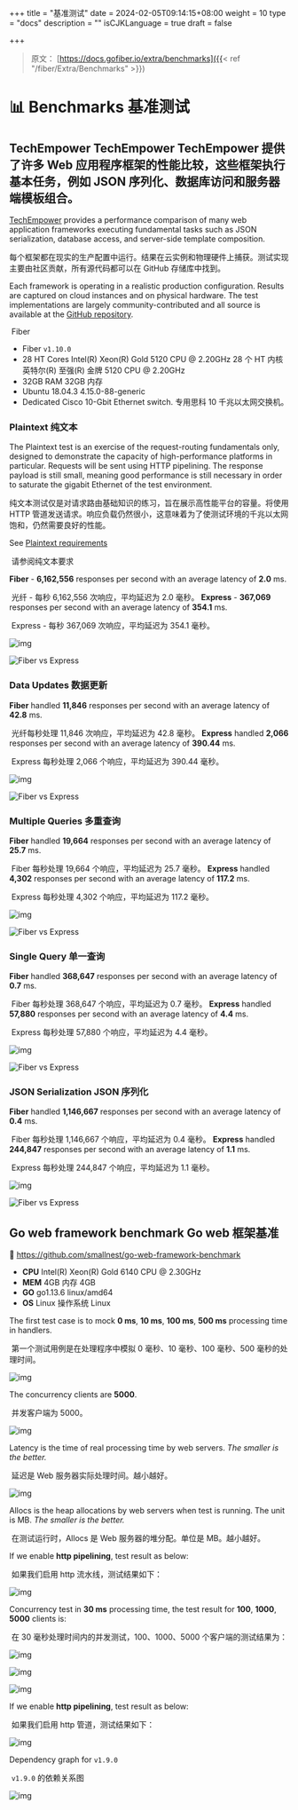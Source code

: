 +++
title = "基准测试"
date = 2024-02-05T09:14:15+08:00
weight = 10
type = "docs"
description = ""
isCJKLanguage = true
draft = false

+++

> 原文： [https://docs.gofiber.io/extra/benchmarks]({{< ref "/fiber/Extra/Benchmarks" >}})

# 📊 Benchmarks  基准测试

## TechEmpower TechEmpower TechEmpower 提供了许多 Web 应用程序框架的性能比较，这些框架执行基本任务，例如 JSON 序列化、数据库访问和服务器端模板组合。

[TechEmpower](https://www.techempower.com/benchmarks/#section=data-r19&hw=ph&test=composite) provides a performance comparison of many web application frameworks executing fundamental tasks such as JSON serialization, database access, and server-side template composition.

​	每个框架都在现实的生产配置中运行。结果在云实例和物理硬件上捕获。测试实现主要由社区贡献，所有源代码都可以在 GitHub 存储库中找到。

Each framework is operating in a realistic production configuration. Results are captured on cloud instances and on physical hardware. The test implementations are largely community-contributed and all source is available at the [GitHub repository](https://github.com/TechEmpower/FrameworkBenchmarks).

​	Fiber

- Fiber `v1.10.0`
- 28 HT Cores Intel(R) Xeon(R) Gold 5120 CPU @ 2.20GHz
  28 个 HT 内核英特尔(R) 至强(R) 金牌 5120 CPU @ 2.20GHz
- 32GB RAM
  32GB 内存
- Ubuntu 18.04.3 4.15.0-88-generic
- Dedicated Cisco 10-Gbit Ethernet switch.
  专用思科 10 千兆以太网交换机。

### Plaintext 纯文本 

The Plaintext test is an exercise of the request-routing fundamentals only, designed to demonstrate the capacity of high-performance platforms in particular. Requests will be sent using HTTP pipelining. The response payload is still small, meaning good performance is still necessary in order to saturate the gigabit Ethernet of the test environment.

​	纯文本测试仅是对请求路由基础知识的练习，旨在展示高性能平台的容量。将使用 HTTP 管道发送请求。响应负载仍然很小，这意味着为了使测试环境的千兆以太网饱和，仍然需要良好的性能。

See [Plaintext requirements](https://github.com/TechEmpower/FrameworkBenchmarks/wiki/Project-Information-Framework-Tests-Overview#single-database-query)

​	请参阅纯文本要求

**Fiber** - **6,162,556** responses per second with an average latency of **2.0** ms.

​	光纤 - 每秒 6,162,556 次响应，平均延迟为 2.0 毫秒。
**Express** - **367,069** responses per second with an average latency of **354.1** ms.

​	Express - 每秒 367,069 次响应，平均延迟为 354.1 毫秒。

![img](./Benchmarks_img/plaintext-e25d187f782d18fdd35b84e3d7c625eb.png)

![Fiber vs Express](./Benchmarks_img/plaintext_express-ef6522843412bb5b14b3c6b6a4f032de.png)

### Data Updates 数据更新 

**Fiber** handled **11,846** responses per second with an average latency of **42.8** ms.

​	光纤每秒处理 11,846 次响应，平均延迟为 42.8 毫秒。
**Express** handled **2,066** responses per second with an average latency of **390.44** ms.

​	Express 每秒处理 2,066 个响应，平均延迟为 390.44 毫秒。

![img](./Benchmarks_img/data_updates-3be85c418d6971091854c5086af9ed10.png)

![Fiber vs Express](./Benchmarks_img/data_updates_express-2f55d1b0975ec391d29d823b48faf617.png)

### Multiple Queries 多重查询 

**Fiber** handled **19,664** responses per second with an average latency of **25.7** ms.

​	Fiber 每秒处理 19,664 个响应，平均延迟为 25.7 毫秒。
**Express** handled **4,302** responses per second with an average latency of **117.2** ms.

​	Express 每秒处理 4,302 个响应，平均延迟为 117.2 毫秒。

![img](./Benchmarks_img/multiple_queries-2c2e81674208b90b9aeb1cb791a3f0dc.png)

![Fiber vs Express](./Benchmarks_img/multiple_queries_express-ec4dc8013e85dc2a2fa4f5eeb55ce8dd.png)

### Single Query 单一查询 

**Fiber** handled **368,647** responses per second with an average latency of **0.7** ms.

​	Fiber 每秒处理 368,647 个响应，平均延迟为 0.7 毫秒。
**Express** handled **57,880** responses per second with an average latency of **4.4** ms.

​	Express 每秒处理 57,880 个响应，平均延迟为 4.4 毫秒。

![img](./Benchmarks_img/single_query-4f7782d3c3ff91e92ac27e382b09f6ac.png)

![Fiber vs Express](./Benchmarks_img/single_query_express-d8e41422b4f5c0a9496272e4a66a97c4.png)

### JSON Serialization JSON 序列化 

**Fiber** handled **1,146,667** responses per second with an average latency of **0.4** ms.

​	Fiber 每秒处理 1,146,667 个响应，平均延迟为 0.4 毫秒。
**Express** handled **244,847** responses per second with an average latency of **1.1** ms.

​	Express 每秒处理 244,847 个响应，平均延迟为 1.1 毫秒。

![img](./Benchmarks_img/json-62868f61b34e3790f3a8b3b52b1a3a3b.png)

![Fiber vs Express](./Benchmarks_img/json_express-aa631b2de86808970aa4bb7c9c9d3edf.png)

## Go web framework benchmark Go web 框架基准 

🔗 https://github.com/smallnest/go-web-framework-benchmark

- **CPU** Intel(R) Xeon(R) Gold 6140 CPU @ 2.30GHz
- **MEM** 4GB
  内存 4GB
- **GO** go1.13.6 linux/amd64
- **OS** Linux
  操作系统 Linux

The first test case is to mock **0 ms**, **10 ms**, **100 ms**, **500 ms** processing time in handlers.

​	第一个测试用例是在处理程序中模拟 0 毫秒、10 毫秒、100 毫秒、500 毫秒的处理时间。

![img](./Benchmarks_img/benchmark-18e23fcf42afc7f5e12ea23aceb27885.png)

The concurrency clients are **5000**.

​	并发客户端为 5000。

![img](./Benchmarks_img/benchmark_latency-b67a470cf1b261c3092b80cbf42ef16b.png)

Latency is the time of real processing time by web servers. *The smaller is the better.*

​	延迟是 Web 服务器实际处理时间。越小越好。

![img](./Benchmarks_img/benchmark_alloc-dec96faa96e07bcec84f40a4dfc8d187.png)

Allocs is the heap allocations by web servers when test is running. The unit is MB. *The smaller is the better.*

​	在测试运行时，Allocs 是 Web 服务器的堆分配。单位是 MB。越小越好。

If we enable **http pipelining**, test result as below:

​	如果我们启用 http 流水线，测试结果如下：

![img](./Benchmarks_img/benchmark-pipeline-b49cbb1db36293acdfb0e6c96d844e1a.png)

Concurrency test in **30 ms** processing time, the test result for **100**, **1000**, **5000** clients is:

​	在 30 毫秒处理时间内的并发测试，100、1000、5000 个客户端的测试结果为：

![img](./Benchmarks_img/concurrency-1307e1d23c01a561a4b2a0f5bdd7e1bc.png)

![img](./Benchmarks_img/concurrency_latency-5a223848a8bee8df21cc02451f0db2b6.png)

![img](./Benchmarks_img/concurrency_alloc-6f2d485576803f7de2fe0a1deca21a09.png)

If we enable **http pipelining**, test result as below:

​	如果我们启用 http 管道，测试结果如下：

![img](./Benchmarks_img/concurrency-pipeline-b0d3c211d9c7cb5474fd191223a41241.png)

Dependency graph for `v1.9.0`

​	 `v1.9.0` 的依赖关系图

![img](./Benchmarks_img/graph-afbd400b1c3e1c6f137dae3cfc1890ce.svg)

